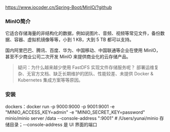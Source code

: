 <https://www.iocoder.cn/Spring-Boot/MinIO/?github>
### MinIO简介
它适合存储海量的非结构化的数据，例如说图片、音频、视频等常见文件，备份数据、容器、虚拟机镜像等等，小到 1 KB，大到 5 TB 都可以支持。

国内阿里巴巴、腾讯、百度、华为、中国移动、中国联通等企业在使用 MinIO，甚至不少商业公司二次开发 MinIO 来提供商业化的云存储产品。

>疑问：为什么越来越少使用 FastDFS 实现文件存储服务呢？
部署运维复杂、无官方文档、缺乏长期维护的团队、性能较差、未提供 Docker & Kubernetes 集成方案等等原因。

### 安装
dockers：docker run -p 9000:9000 -p 9001:9001 -e "MINIO_ACCESS_KEY=admin" -e "MINIO_SECRET_KEY=password" minio/minio server /data --console-address ":9001" # /Users/yunai/minio 存储目录；--console-address 是 UI 界面的端口

